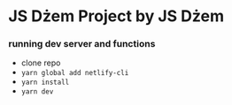 # JS Dżem Project by JS Dżem

### running dev server and functions
- clone repo
- `yarn global add netlify-cli`
- `yarn install`
- `yarn dev`